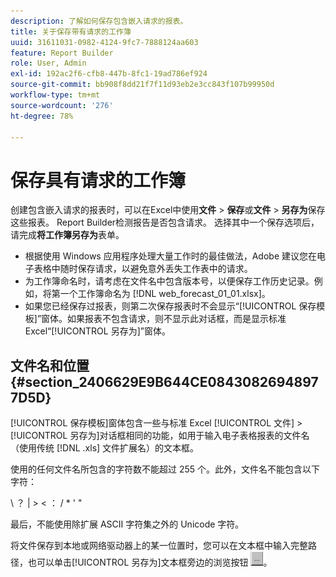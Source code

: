 ```yaml
---
description: 了解如何保存包含嵌入请求的报表。
title: 关于保存带有请求的工作簿
uuid: 31611031-0982-4124-9fc7-7888124aa603
feature: Report Builder
role: User, Admin
exl-id: 192ac2f6-cfb8-447b-8fc1-19ad786ef924
source-git-commit: bb908f8dd21f7f11d93eb2e3cc843f107b99950d
workflow-type: tm+mt
source-wordcount: '276'
ht-degree: 78%

---
```


# 保存具有请求的工作簿

创建包含嵌入请求的报表时，可以在Excel中使用&#x200B;**文件** > **保存**&#x200B;或&#x200B;**文件** > **另存为**&#x200B;保存这些报表。 Report Builder检测报告是否包含请求。 选择其中一个保存选项后，请完成&#x200B;**将工作簿另存为**&#x200B;表单。

* 根据使用 Windows 应用程序处理大量工作时的最佳做法，Adobe 建议您在电子表格中随时保存请求，以避免意外丢失工作表中的请求。
* 为工作簿命名时，请考虑在文件名中包含版本号，以便保存工作历史记录。例如，将第一个工作簿命名为 [!DNL web_forecast_01_01.xlsx]。
* 如果您已经保存过报表，则第二次保存报表时不会显示“[!UICONTROL 保存模板]”窗体。如果报表不包含请求，则不显示此对话框，而是显示标准 Excel“[!UICONTROL 另存为]”窗体。

## 文件名和位置 {#section_2406629E9B644CE08430826948977D5D}

[!UICONTROL 保存模板]窗体包含一些与标准 Excel [!UICONTROL 文件] > [!UICONTROL 另存为]对话框相同的功能，如用于输入电子表格报表的文件名（使用传统 [!DNL .xls] 文件扩展名）的文本框。

使用的任何文件名所包含的字符数不能超过 255 个。此外，文件名不能包含以下字符：

\ ？ | > &lt; ： / &#42; &#39; &quot;

最后，不能使用除扩展 ASCII 字符集之外的 Unicode 字符。

将文件保存到本地或网络驱动器上的某一位置时，您可以在文本框中输入完整路径，也可以单击[!UICONTROL 另存为]文本框旁边的浏览按钮 ![browse_button.gif](assets/browse_button.gif)。

